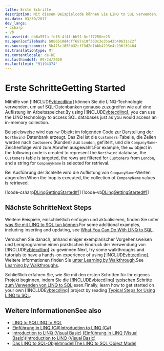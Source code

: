 ```yaml
---
title: Erste Schritte
description: Mit diesem Beispielcode können Sie LINQ to SQL verwenden, um die LINQ-Technologie für den Zugriff auf SQL-Datenbanken zu verwenden, so wie Sie auf eine in-Memory-Sammlung zugreifen würden.
ms.date: 03/30/2017
dev_langs:
- csharp
- vb
ms.assetid: db8a557a-fef8-4f4f-bb91-8cff7250ee25
ms.openlocfilehash: b886518d4cff687a18f363c3e3ba43b40631a22f
ms.sourcegitcommit: 5b475c1855b32cf78d2d1bbb4295e4c236f39464
ms.translationtype: MT
ms.contentlocale: de-DE
ms.lasthandoff: 09/24/2020
ms.locfileid: "91194374"
---
```

# <a name="getting-started"></a><span data-ttu-id="ffe22-103">Erste Schritte</span><span class="sxs-lookup"><span data-stu-id="ffe22-103">Getting Started</span></span>

<span data-ttu-id="ffe22-104">Mithilfe von [!INCLUDE[vbtecdlinq](../../../../../../includes/vbtecdlinq-md.md)] können Sie die LINQ-Technologie verwenden, um auf SQL-Datenbanken genauso zuzugreifen wie auf eine Auflistung im Arbeitsspeicher.</span><span class="sxs-lookup"><span data-stu-id="ffe22-104">By using [!INCLUDE[vbtecdlinq](../../../../../../includes/vbtecdlinq-md.md)], you can use the LINQ technology to access SQL databases just as you would access an in-memory collection.</span></span>  
  
 <span data-ttu-id="ffe22-105">Beispielsweise wird das `nw`-Objekt im folgenden Code zur Darstellung der `Northwind`-Datenbank erzeugt. Das Ziel ist die `Customers`-Tabelle, die Zeilen werden nach `Customers` (Kunden) aus `London`, gefiltert, und die `CompanyName`-Zeichenfolge wird zum Abrufen ausgewählt.</span><span class="sxs-lookup"><span data-stu-id="ffe22-105">For example, the `nw` object in the following code is created to represent the `Northwind` database, the `Customers` table is targeted, the rows are filtered for `Customers` from `London`, and a string for `CompanyName` is selected for retrieval.</span></span>  
  
 <span data-ttu-id="ffe22-106">Bei Ausführung der Schleife wird die Auflistung von `CompanyName`-Werten abgerufen.</span><span class="sxs-lookup"><span data-stu-id="ffe22-106">When the loop is executed, the collection of `CompanyName` values is retrieved.</span></span>  
  
 [!code-csharp[DLinqGettingStarted#1](../../../../../../samples/snippets/csharp/VS_Snippets_Data/DLinqGettingStarted/cs/Program.cs#1)]
 [!code-vb[DLinqGettingStarted#1](../../../../../../samples/snippets/visualbasic/VS_Snippets_Data/DLinqGettingStarted/vb/Module1.vb#1)]  
  
## <a name="next-steps"></a><span data-ttu-id="ffe22-107">Nächste Schritte</span><span class="sxs-lookup"><span data-stu-id="ffe22-107">Next Steps</span></span>  

 <span data-ttu-id="ffe22-108">Weitere Beispiele, einschließlich einfügen und aktualisieren, finden Sie unter [was Sie mit LINQ to SQL tun können](what-you-can-do-with-linq-to-sql.md).</span><span class="sxs-lookup"><span data-stu-id="ffe22-108">For some additional examples, including inserting and updating, see [What You Can Do With LINQ to SQL](what-you-can-do-with-linq-to-sql.md).</span></span>  
  
 <span data-ttu-id="ffe22-109">Versuchen Sie danach, anhand einiger exemplarischer Vorgehensweisen und Lernprogramme einen praktischen Eindruck der Verwendung von [!INCLUDE[vbtecdlinq](../../../../../../includes/vbtecdlinq-md.md)] zu gewinnen.</span><span class="sxs-lookup"><span data-stu-id="ffe22-109">Next, try some walkthroughs and tutorials to have a hands-on experience of using [!INCLUDE[vbtecdlinq](../../../../../../includes/vbtecdlinq-md.md)].</span></span> <span data-ttu-id="ffe22-110">Weitere Informationen finden Sie [unter Learning by Walkthrough](learning-by-walkthroughs.md).</span><span class="sxs-lookup"><span data-stu-id="ffe22-110">See [Learning by Walkthroughs](learning-by-walkthroughs.md).</span></span>  
  
 <span data-ttu-id="ffe22-111">Schließlich erfahren Sie, wie Sie mit den ersten Schritten für Ihr eigenes Projekt beginnen, indem Sie die [!INCLUDE[vbtecdlinq](../../../../../../includes/vbtecdlinq-md.md)] [typischen Schritte zum Verwenden von LINQ to SQL](typical-steps-for-using-linq-to-sql.md)lesen.</span><span class="sxs-lookup"><span data-stu-id="ffe22-111">Finally, learn how to get started on your own [!INCLUDE[vbtecdlinq](../../../../../../includes/vbtecdlinq-md.md)] project by reading [Typical Steps for Using LINQ to SQL](typical-steps-for-using-linq-to-sql.md).</span></span>  
  
## <a name="see-also"></a><span data-ttu-id="ffe22-112">Weitere Informationen</span><span class="sxs-lookup"><span data-stu-id="ffe22-112">See also</span></span>

- [<span data-ttu-id="ffe22-113">LINQ to SQL</span><span class="sxs-lookup"><span data-stu-id="ffe22-113">LINQ to SQL</span></span>](index.md)
- [<span data-ttu-id="ffe22-114">Einführung in LINQ (C#)</span><span class="sxs-lookup"><span data-stu-id="ffe22-114">Introduction to LINQ (C#)</span></span>](../../../../../csharp/programming-guide/concepts/linq/index.md)
- [<span data-ttu-id="ffe22-115">Introduction to LINQ (Visual Basic) (Einführung in LINQ (Visual Basic))</span><span class="sxs-lookup"><span data-stu-id="ffe22-115">Introduction to LINQ (Visual Basic)</span></span>](../../../../../visual-basic/programming-guide/concepts/linq/introduction-to-linq.md)
- [<span data-ttu-id="ffe22-116">Das LINQ to SQL-Objektmodell</span><span class="sxs-lookup"><span data-stu-id="ffe22-116">The LINQ to SQL Object Model</span></span>](the-linq-to-sql-object-model.md)
